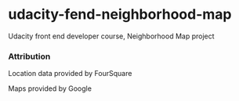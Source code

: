 # udacity-fend-neighborhood-map
Udacity front end developer course, Neighborhood Map project

### Attribution
Location data provided by FourSquare

Maps provided by Google


